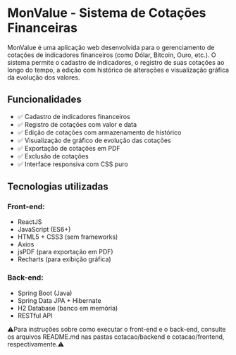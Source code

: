 # MonValue - Sistema de Cotações Financeiras

MonValue é uma aplicação web desenvolvida para o gerenciamento de cotações de indicadores financeiros (como Dólar, Bitcoin, Ouro, etc.). O sistema permite o cadastro de indicadores, o registro de suas cotações ao longo do tempo, a edição com histórico de alterações e visualização gráfica da evolução dos valores.

## Funcionalidades

- ✅ Cadastro de indicadores financeiros
- ✅ Registro de cotações com valor e data
- ✅ Edição de cotações com armazenamento de histórico
- ✅ Visualização de gráfico de evolução das cotações
- ✅ Exportação de cotações em PDF
- ✅ Exclusão de cotações
- ✅ Interface responsiva com CSS puro

## Tecnologias utilizadas

### Front-end:
- ReactJS
- JavaScript (ES6+)
- HTML5 + CSS3 (sem frameworks)
- Axios
- jsPDF (para exportação em PDF)
- Recharts (para exibição gráfica)

### Back-end:
- Spring Boot (Java)
- Spring Data JPA + Hibernate
- H2 Database (banco em memória)
- RESTful API

⚠️Para instruções sobre como executar o front-end e o back-end, consulte os arquivos README.md nas pastas cotacao/backend e cotacao/frontend, respectivamente.⚠️